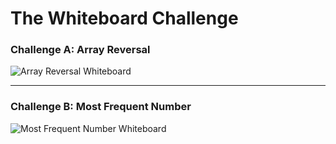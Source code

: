 # The Whiteboard Challenge

### Challenge A: Array Reversal

![Array Reversal Whiteboard](challenges/challenges-and-data-structures/whiteboard-challenges/im1.PNG)

---

### Challenge B: Most Frequent Number

![Most Frequent Number Whiteboard](challenges-and-data-structures/whiteboard-challenges/im2.PNG)
